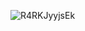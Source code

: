 ![R4RKJyyjsEk](https://github.com/obdrystish/chop/assets/120009426/ae2ca3a6-ad0e-4c18-b840-df09c12ba183)
